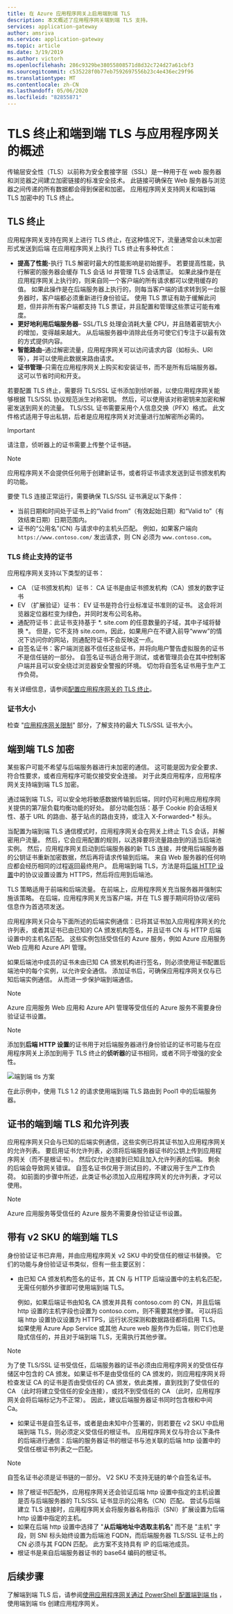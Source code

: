 ```yaml
---
title: 在 Azure 应用程序网关上启用端到端 TLS
description: 本文概述了应用程序网关端到端 TLS 支持。
services: application-gateway
author: amsriva
ms.service: application-gateway
ms.topic: article
ms.date: 3/19/2019
ms.author: victorh
ms.openlocfilehash: 286c9329be38055808571d8d32c724d27a61cbf3
ms.sourcegitcommit: c535228f0b77eb7592697556b23c4e436ec29f96
ms.translationtype: MT
ms.contentlocale: zh-CN
ms.lasthandoff: 05/06/2020
ms.locfileid: "82855871"
---
```

# <a name="overview-of-tls-termination-and-end-to-end-tls-with-application-gateway"></a>TLS 终止和端到端 TLS 与应用程序网关的概述

传输层安全性（TLS）以前称为安全套接字层（SSL）是一种用于在 web 服务器和浏览器之间建立加密链接的标准安全技术。 此链接可确保在 Web 服务器与浏览器之间传递的所有数据都会得到保密和加密。 应用程序网关支持网关和端到端 TLS 加密中的 TLS 终止。

## <a name="tls-termination"></a>TLS 终止

应用程序网关支持在网关上进行 TLS 终止，在这种情况下，流量通常会以未加密形式发送到后端 在应用程序网关上执行 TLS 终止有多种优点：

- **提高了性能**-执行 TLS 解密时最大的性能影响是初始握手。 若要提高性能，执行解密的服务器会缓存 TLS 会话 Id 并管理 TLS 会话票证。 如果此操作是在应用程序网关上执行的，则来自同一个客户端的所有请求都可以使用缓存的值。 如果此操作是在后端服务器上执行的，则每当客户端的请求转到另一台服务器时，客户端都必须重新进行身份验证。 使用 TLS 票证有助于缓解此问题，但并非所有客户端都支持 TLS 票证，并且配置和管理这些票证可能有难度。
- **更好地利用后端服务器**– SSL/TLS 处理会消耗大量 CPU，并且随着密钥大小的增加，变得越来越大。 从后端服务器中消除此任务可使它们专注于以最有效的方式提供内容。
- **智能路由**–通过解密流量，应用程序网关可以访问请求内容（如标头、URI 等），并可以使用此数据来路由请求。
- **证书管理**–只需在应用程序网关上购买和安装证书，而不是所有后端服务器。 这可以节省时间和开支。

若要配置 TLS 终止，需要将 TLS/SSL 证书添加到侦听器，以使应用程序网关能够根据 TLS/SSL 协议规范派生对称密钥。 然后，可以使用该对称密钥来加密和解密发送到网关的流量。 TLS/SSL 证书需要采用个人信息交换（PFX）格式。 此文件格式适用于导出私钥，后者是应用程序网关对流量进行加解密所必需的。

> [!IMPORTANT] 
> 请注意，侦听器上的证书需要上传整个证书链。 


> [!NOTE] 
>
> 应用程序网关不会提供任何用于创建新证书，或者将证书请求发送到证书颁发机构的功能。

要使 TLS 连接正常运行，需要确保 TLS/SSL 证书满足以下条件：

- 当前日期和时间处于证书上的“Valid from”（有效起始日期）和“Valid to”（有效结束日期）日期范围内。
- 证书的“公用名”(CN) 与请求中的主机头匹配。 例如，如果客户端向 `https://www.contoso.com/` 发出请求，则 CN 必须为 `www.contoso.com`。

### <a name="certificates-supported-for-tls-termination"></a>TLS 终止支持的证书

应用程序网关支持以下类型的证书：

- CA （证书颁发机构）证书： CA 证书是由证书颁发机构（CA）颁发的数字证书
- EV （扩展验证）证书： EV 证书是符合行业标准证书准则的证书。 这会将浏览器定位器栏变为绿色，并同时发布公司名称。
- 通配符证书：此证书支持基于 *. site.com 的任意数量的子域，其中子域将替换 *。 但是，它不支持 site.com，因此，如果用户在不键入前导“www”的情况下访问你的网站，则通配符证书不会反映这一点。
- 自签名证书：客户端浏览器不信任这些证书，并将向用户警告虚拟服务的证书不是信任链的一部分。 自签名证书适合用于测试，或者管理员会在其中控制客户端并且可以安全绕过浏览器安全警报的环境。 切勿将自签名证书用于生产工作负荷。

有关详细信息，请参阅[配置应用程序网关的 TLS 终止](https://docs.microsoft.com/azure/application-gateway/create-ssl-portal)。

### <a name="size-of-the-certificate"></a>证书大小
检查 "[应用程序网关限制](https://docs.microsoft.com/azure/azure-resource-manager/management/azure-subscription-service-limits#application-gateway-limits)" 部分，了解支持的最大 TLS/SSL 证书大小。

## <a name="end-to-end-tls-encryption"></a>端到端 TLS 加密

某些客户可能不希望与后端服务器进行未加密的通信。 这可能是因为安全要求、符合性要求，或者应用程序可能仅接受安全连接。 对于此类应用程序，应用程序网关支持端到端 TLS 加密。

通过端到端 TLS，可以安全地将敏感数据传输到后端，同时仍可利用应用程序网关提供的第7层负载均衡功能的好处。 部分功能包括：基于 Cookie 的会话相关性、基于 URL 的路由、基于站点的路由支持，或注入 X-Forwarded-* 标头。

当配置为端到端 TLS 通信模式时，应用程序网关会在网关上终止 TLS 会话，并解密用户流量。 然后，它会应用配置的规则，以选择要将流量路由到的适当后端池实例。 然后，应用程序网关启动到后端服务器的新 TLS 连接，并使用后端服务器的公钥证书重新加密数据，然后再将请求传输到后端。 来自 Web 服务器的任何响应都会经历相同的过程返回最终用户。 启用端到端 TLS，方法是将[后端 HTTP 设置](https://docs.microsoft.com/azure/application-gateway/configuration-overview#http-settings)中的协议设置设置为 HTTPS，然后将应用到后端池。

TLS 策略适用于前端和后端流量。 在前端上，应用程序网关充当服务器并强制实施该策略。 在后端，应用程序网关充当客户端，并在 TLS 握手期间将协议/密码信息作为首选项发送。

应用程序网关只会与下面所述的后端实例通信：已将其证书加入应用程序网关的允许列表，或者其证书已由已知的 CA 颁发机构签名，并且证书 CN 与 HTTP 后端设置中的主机名匹配。 这些实例包括受信任的 Azure 服务，例如 Azure 应用服务 Web 应用和 Azure API 管理。

如果后端池中成员的证书未由已知 CA 颁发机构进行签名，则必须使用证书配置后端池中的每个实例，以允许安全通信。 添加证书后，可确保应用程序网关仅与已知后端实例通信。 从而进一步保护端到端通信。

> [!NOTE] 
>
> Azure 应用服务 Web 应用和 Azure API 管理等受信任的 Azure 服务不需要身份验证证书设置。

> [!NOTE] 
>
> 添加到**后端 HTTP 设置**的证书用于对后端服务器进行身份验证的证书可能与在应用程序网关上添加到用于 TLS 终止的**侦听器**的证书相同，或者不同于增强的安全性。

![端到端 tls 方案][1]

在此示例中，使用 TLS 1.2 的请求使用端到端 TLS 路由到 Pool1 中的后端服务器。

## <a name="end-to-end-tls-and-whitelisting-of-certificates"></a>证书的端到端 TLS 和允许列表

应用程序网关只会与已知的后端实例通信，这些实例已将其证书加入应用程序网关的允许列表。 要启用证书允许列表，必须将后端服务器证书的公钥上传到应用程序网关（而不是根证书）。 然后仅允许连接到已知且加入允许列表的后端。 剩余的后端会导致网关错误。 自签名证书仅用于测试目的，不建议用于生产工作负荷。 如前面的步骤中所述，此类证书必须加入应用程序网关的允许列表，才可以使用。

> [!NOTE]
> Azure 应用服务等受信任的 Azure 服务不需要身份验证证书设置。

## <a name="end-to-end-tls-with-the-v2-sku"></a>带有 v2 SKU 的端到端 TLS

身份验证证书已弃用，并由应用程序网关 v2 SKU 中的受信任的根证书替换。 它们的功能与身份验证证书类似，但有一些主要区别：

- 由已知 CA 颁发机构签名的证书，其 CN 与 HTTP 后端设置中的主机名匹配，无需任何额外步骤即可使用端到端 TLS。 

   例如，如果后端证书由知名 CA 颁发并具有 contoso.com 的 CN，并且后端 http 设置的主机字段也设置为 contoso.com，则不需要其他步骤。 可以将后端 http 设置协议设置为 HTTPS，运行状况探测和数据路径都将启用 TLS。 如果使用 Azure App Service 或其他 Azure web 服务作为后端，则它们也是隐式信任的，并且对于端到端 TLS，无需执行其他步骤。
   
> [!NOTE] 
>
> 为了使 TLS/SSL 证书受信任，后端服务器的证书必须由应用程序网关的受信任存储区中包含的 CA 颁发。如果证书不是由受信任的 CA 颁发的，则应用程序网关将检查发证 CA 的证书是否由受信任的 CA 颁发，依此类推，直到找到了受信任的 CA （此时将建立受信任的安全连接），或找不到受信任的 CA （此时，应用程序网关会将后端标记为不正常）。 因此，建议后端服务器证书同时包含根和中间 Ca。

- 如果证书是自签名证书，或者是由未知中介签署的，则若要在 v2 SKU 中启用端到端 TLS，则必须定义受信任的根证书。 应用程序网关仅与符合以下条件的后端进行通信：后端的服务器证书的根证书与池关联的后端 http 设置中的受信任根证书列表之一匹配。

> [!NOTE] 
>
> 自签名证书必须是证书链的一部分。 V2 SKU 不支持无链的单个自签名证书。

- 除了根证书匹配外，应用程序网关还会验证后端 http 设置中指定的主机设置是否与后端服务器的 TLS/SSL 证书显示的公用名（CN）匹配。 尝试与后端建立 TLS 连接时，应用程序网关会将服务器名称指示（SNI）扩展设置为后端 http 设置中指定的主机。
- 如果在后端 http 设置中选择了 "**从后端地址中选取主机名**" 而不是 "主机" 字段，则 SNI 标头始终设置为后端池 FQDN，而后端服务器 TLS/SSL 证书上的 CN 必须与其 FQDN 匹配。 此方案不支持具有 IP 的后端池成员。
- 根证书是来自后端服务器证书的 base64 编码的根证书。

## <a name="next-steps"></a>后续步骤

了解端到端 TLS 后，请参阅[使用应用程序网关通过 PowerShell 配置端到端 tls](application-gateway-end-to-end-ssl-powershell.md) ，使用端到端 tls 创建应用程序网关。

<!--Image references-->

[1]: ./media/ssl-overview/scenario.png
